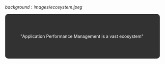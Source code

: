 $background:images/ecosystem.jpeg$

<div style="border-radius: 10px;background-color: rgba(0, 0, 0, 0.8); color: #fff; padding: 50px;">

"Application Performance Management is a vast ecosystem"
